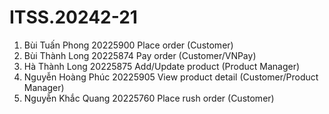 # ITSS.20242-21
1. Bùi Tuấn Phong      20225900    Place order (Customer)
2. Bùi Thành Long      20225874    Pay order (Customer/VNPay)
3. Hà Thành Long       20225875    Add/Update product (Product Manager)
4. Nguyễn Hoàng Phúc   20225905    View product detail (Customer/Product Manager)
5. Nguyễn Khắc Quang   20225760    Place rush order (Customer)